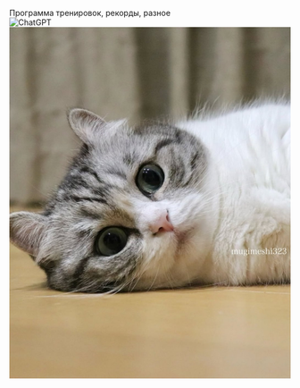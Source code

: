 Программа тренировок, рекорды, разное<br/>
![ChatGPT](https://img.shields.io/badge/chatGPT-74aa9c?style=for-the-badge&logo=openai&logoColor=white)<br/>
<img src="img/photo_2025-03-15_20-24-21.jpg"><br/>